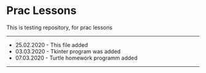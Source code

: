 # Prac Lessons
This is testing repository, for prac lessons

----------------------------------------------
- 25.02.2020  - This file added            
- 03.03.2020  - Tkinter program was added
- 07.03.2020  - Turtle homework programm added
----------------------------------------------
